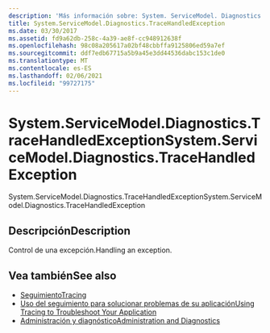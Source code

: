 ```yaml
---
description: 'Más información sobre: System. ServiceModel. Diagnostics. TraceHandledException'
title: System.ServiceModel.Diagnostics.TraceHandledException
ms.date: 03/30/2017
ms.assetid: fd9a62db-258c-4a39-ae8f-cc948912638f
ms.openlocfilehash: 98c08a205617a02bf48cbbffa9125806ed59a7ef
ms.sourcegitcommit: ddf7edb67715a5b9a45e3dd44536dabc153c1de0
ms.translationtype: MT
ms.contentlocale: es-ES
ms.lasthandoff: 02/06/2021
ms.locfileid: "99727175"
---
```

# <a name="systemservicemodeldiagnosticstracehandledexception"></a><span data-ttu-id="90100-103">System.ServiceModel.Diagnostics.TraceHandledException</span><span class="sxs-lookup"><span data-stu-id="90100-103">System.ServiceModel.Diagnostics.TraceHandledException</span></span>

<span data-ttu-id="90100-104">System.ServiceModel.Diagnostics.TraceHandledException</span><span class="sxs-lookup"><span data-stu-id="90100-104">System.ServiceModel.Diagnostics.TraceHandledException</span></span>  
  
## <a name="description"></a><span data-ttu-id="90100-105">Descripción</span><span class="sxs-lookup"><span data-stu-id="90100-105">Description</span></span>  

 <span data-ttu-id="90100-106">Control de una excepción.</span><span class="sxs-lookup"><span data-stu-id="90100-106">Handling an exception.</span></span>  
  
## <a name="see-also"></a><span data-ttu-id="90100-107">Vea también</span><span class="sxs-lookup"><span data-stu-id="90100-107">See also</span></span>

- [<span data-ttu-id="90100-108">Seguimiento</span><span class="sxs-lookup"><span data-stu-id="90100-108">Tracing</span></span>](index.md)
- [<span data-ttu-id="90100-109">Uso del seguimiento para solucionar problemas de su aplicación</span><span class="sxs-lookup"><span data-stu-id="90100-109">Using Tracing to Troubleshoot Your Application</span></span>](using-tracing-to-troubleshoot-your-application.md)
- [<span data-ttu-id="90100-110">Administración y diagnóstico</span><span class="sxs-lookup"><span data-stu-id="90100-110">Administration and Diagnostics</span></span>](../index.md)
